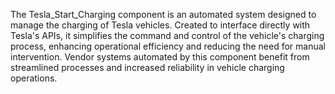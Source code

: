 The Tesla_Start_Charging component is an automated system designed to manage the charging of Tesla vehicles. Created to interface directly with Tesla's APIs, it simplifies the command and control of the vehicle's charging process, enhancing operational efficiency and reducing the need for manual intervention. Vendor systems automated by this component benefit from streamlined processes and increased reliability in vehicle charging operations.
